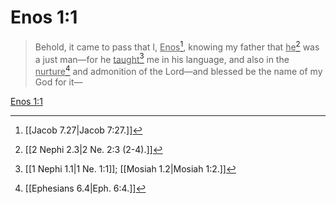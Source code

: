 # Enos 1:1

> Behold, it came to pass that I, <u>Enos</u>[^a], knowing my father that <u>he</u>[^b] was a just man—for he <u>taught</u>[^c] me in his language, and also in the <u>nurture</u>[^d] and admonition of the Lord—and blessed be the name of my God for it—

[Enos 1:1](https://www.churchofjesuschrist.org/study/scriptures/bofm/enos/1?lang=eng&id=p1#p1)


[^a]: [[Jacob 7.27|Jacob 7:27.]]
[^b]: [[2 Nephi 2.3|2 Ne. 2:3 (2-4).]]
[^c]: [[1 Nephi 1.1|1 Ne. 1:1]]; [[Mosiah 1.2|Mosiah 1:2.]]
[^d]: [[Ephesians 6.4|Eph. 6:4.]]
